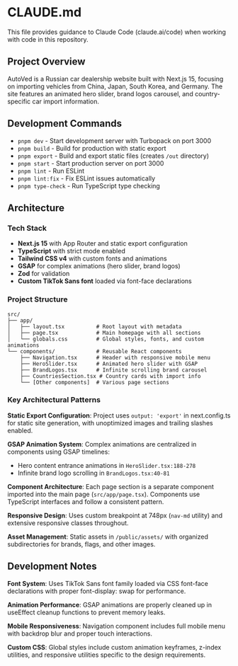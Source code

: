 # CLAUDE.md

This file provides guidance to Claude Code (claude.ai/code) when working with code in this repository.

## Project Overview

AutoVed is a Russian car dealership website built with Next.js 15, focusing on importing vehicles from China, Japan, South Korea, and Germany. The site features an animated hero slider, brand logos carousel, and country-specific car import information.

## Development Commands

- `pnpm dev` - Start development server with Turbopack on port 3000
- `pnpm build` - Build for production with static export
- `pnpm export` - Build and export static files (creates `/out` directory)
- `pnpm start` - Start production server on port 3000
- `pnpm lint` - Run ESLint
- `pnpm lint:fix` - Fix ESLint issues automatically  
- `pnpm type-check` - Run TypeScript type checking

## Architecture

### Tech Stack
- **Next.js 15** with App Router and static export configuration
- **TypeScript** with strict mode enabled
- **Tailwind CSS v4** with custom fonts and animations
- **GSAP** for complex animations (hero slider, brand logos)
- **Zod** for validation
- **Custom TikTok Sans font** loaded via font-face declarations

### Project Structure
```
src/
├── app/
│   ├── layout.tsx          # Root layout with metadata
│   ├── page.tsx            # Main homepage with all sections
│   └── globals.css         # Global styles, fonts, and custom animations
└── components/             # Reusable React components
    ├── Navigation.tsx      # Header with responsive mobile menu
    ├── HeroSlider.tsx      # Animated hero slider with GSAP
    ├── BrandLogos.tsx      # Infinite scrolling brand carousel
    ├── CountriesSection.tsx # Country cards with import info
    └── [Other components]  # Various page sections
```

### Key Architectural Patterns

**Static Export Configuration**: Project uses `output: 'export'` in next.config.ts for static site generation, with unoptimized images and trailing slashes enabled.

**GSAP Animation System**: Complex animations are centralized in components using GSAP timelines:
- Hero content entrance animations in `HeroSlider.tsx:188-278`
- Infinite brand logo scrolling in `BrandLogos.tsx:40-81`

**Component Architecture**: Each page section is a separate component imported into the main page (`src/app/page.tsx`). Components use TypeScript interfaces and follow a consistent pattern.

**Responsive Design**: Uses custom breakpoint at 748px (`nav-md` utility) and extensive responsive classes throughout.

**Asset Management**: Static assets in `/public/assets/` with organized subdirectories for brands, flags, and other images.

## Development Notes

**Font System**: Uses TikTok Sans font family loaded via CSS font-face declarations with proper font-display: swap for performance.

**Animation Performance**: GSAP animations are properly cleaned up in useEffect cleanup functions to prevent memory leaks.

**Mobile Responsiveness**: Navigation component includes full mobile menu with backdrop blur and proper touch interactions.

**Custom CSS**: Global styles include custom animation keyframes, z-index utilities, and responsive utilities specific to the design requirements.